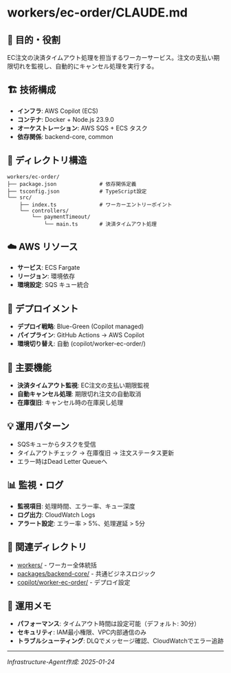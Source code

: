 # workers/ec-order/CLAUDE.md

## 🎯 目的・役割

EC注文の決済タイムアウト処理を担当するワーカーサービス。注文の支払い期限切れを監視し、自動的にキャンセル処理を実行する。

## 🏗️ 技術構成
- **インフラ**: AWS Copilot (ECS)
- **コンテナ**: Docker + Node.js 23.9.0
- **オーケストレーション**: AWS SQS + ECS タスク
- **依存関係**: backend-core, common

## 📁 ディレクトリ構造
```
workers/ec-order/
├── package.json              # 依存関係定義
├── tsconfig.json             # TypeScript設定
└── src/
    ├── index.ts              # ワーカーエントリーポイント
    └── controllers/
        └── paymentTimeout/
            └── main.ts       # 決済タイムアウト処理
```

## ☁️ AWS リソース
- **サービス**: ECS Fargate
- **リージョン**: 環境依存
- **環境設定**: SQS キュー統合

## 🔄 デプロイメント
- **デプロイ戦略**: Blue-Green (Copilot managed)
- **パイプライン**: GitHub Actions → AWS Copilot
- **環境切り替え**: 自動 (copilot/worker-ec-order/)

## 🔧 主要機能
- **決済タイムアウト監視**: EC注文の支払い期限監視
- **自動キャンセル処理**: 期限切れ注文の自動取消
- **在庫復旧**: キャンセル時の在庫戻し処理

## 💡 運用パターン
- SQSキューからタスクを受信
- タイムアウトチェック → 在庫復旧 → 注文ステータス更新
- エラー時はDead Letter Queueへ

## 📊 監視・ログ
- **監視項目**: 処理時間、エラー率、キュー深度
- **ログ出力**: CloudWatch Logs
- **アラート設定**: エラー率 > 5%、処理遅延 > 5分

## 🔗 関連ディレクトリ
- [workers/](../) - ワーカー全体統括
- [packages/backend-core/](../../packages/backend-core/) - 共通ビジネスロジック
- [copilot/worker-ec-order/](../../copilot/worker-ec-order/) - デプロイ設定

## 📝 運用メモ
- **パフォーマンス**: タイムアウト時間は設定可能（デフォルト: 30分）
- **セキュリティ**: IAM最小権限、VPC内部通信のみ
- **トラブルシューティング**: DLQでメッセージ確認、CloudWatchでエラー追跡

---
*Infrastructure-Agent作成: 2025-01-24*